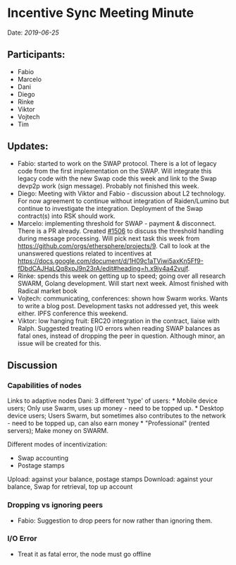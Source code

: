 Incentive Sync Meeting Minute
===
Date: *2019-06-25*

## Participants:
* Fabio
* Marcelo
* Dani
* Diego
* Rinke
* Viktor
* Vojtech
* Tim

## Updates:
* Fabio: started to work on the SWAP protocol. There is a lot of legacy code from the first implementation on the SWAP. Will integrate this legacy code with the new Swap code this week and link to the Swap devp2p work (sign message). Probably not finished this week.
* Diego: Meeting with Viktor and Fabio - discussion about L2 technology. For now agreement to continue without integration of Raiden/Lumino but continue to investigate the integration. Deployment of the Swap contract(s) into RSK should work.
* Marcelo: implementing threshold for SWAP - payment & disconnect. There is a PR already. Created [#1506](https://github.com/ethersphere/swarm/issues/1506) to discuss the threshold handling during message processing. Will pick next task this week from https://github.com/orgs/ethersphere/projects/9. Call to look at the unanswered questions related to incentives at https://docs.google.com/document/d/1H09c1aTViwi5axKn5Ff9-fDbdCAJHaLQq8xpJ9n23rA/edit#heading=h.x9jy4a42vujf.
* Rinke: spends this week on getting up to speed; going over all research SWARM, Golang development. Will start next week. Almost finished with Radical market book
* Vojtech: communicating, conferences: shown how Swarm works. Wants to write a blog post. Development tasks not addressed yet, this week either. IPFS conference this weekend.
* Viktor: low hanging fruit: ERC20 integration in the contract, liaise with Ralph. Suggested treating I/O errors when reading SWAP balances as fatal ones, instead of dropping the peer in question. Although minor, an issue will be created for this. 

## Discussion

### Capabilities of nodes
Links to adaptive nodes
Dani: 3 different 'type' of users:
    * Mobile device users; Only use Swarm, uses up money - need to be topped up.
    * Desktop device users; Users Swarm, but sometimes also contributes to the network - need to be topped up, can also earn money
    * "Professional" (rented servers); Make money on SWARM.

Different modes of incentivization:
* Swap accounting
* Postage stamps

Upload: against your balance, postage stamps
Download: against your balance, Swap for retrieval, top up account

### Dropping vs ignoring peers
* Fabio: Suggestion to drop peers for now rather than ignoring them.

### I/O Error
* Treat it as fatal error, the node must go offline
